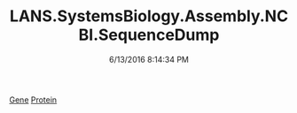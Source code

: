 ﻿---
title: LANS.SystemsBiology.Assembly.NCBI.SequenceDump
date: 6/13/2016 8:14:34 PM
---

[Gene](T-LANS.SystemsBiology.Assembly.NCBI.SequenceDump.Gene.html)
[Protein](T-LANS.SystemsBiology.Assembly.NCBI.SequenceDump.Protein.html)
